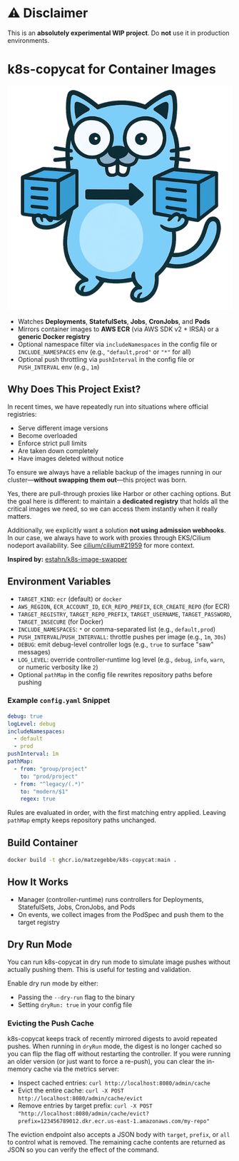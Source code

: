 # ⚠️ Disclaimer

This is an **absolutely experimental WIP project**.
Do **not** use it in production environments.

# k8s-copycat for Container Images

![k8s-copycat logo](k8s-copycat-logo.png)

- Watches **Deployments**, **StatefulSets**, **Jobs**, **CronJobs**, and **Pods**
- Mirrors container images to **AWS ECR** (via AWS SDK v2 + IRSA) or a **generic Docker registry**
- Optional namespace filter via `includeNamespaces` in the config file or `INCLUDE_NAMESPACES` env (e.g., `"default,prod"` or `"*"` for all)
- Optional push throttling via `pushInterval` in the config file or `PUSH_INTERVAL` env (e.g., `1m`)

## Why Does This Project Exist?

In recent times, we have repeatedly run into situations where official registries:

- Serve different image versions
- Become overloaded
- Enforce strict pull limits
- Are taken down completely
- Have images deleted without notice

To ensure we always have a reliable backup of the
images running in our cluster—**without swapping them out**—this project was born.

Yes, there are pull-through proxies like Harbor or other caching options.
But the goal here is different: to maintain a **dedicated registry** that holds all the critical images we need, so we can access them instantly when it really matters.

Additionally, we explicitly want a solution **not using admission webhooks**. In our case, we always have to work with proxies through EKS/Cilium nodeport availability. See [cilium/cilium#21959](https://github.com/cilium/cilium/issues/21959) for more context.

**Inspired by:**
[estahn/k8s-image-swapper](https://github.com/estahn/k8s-image-swapper)

## Environment Variables

- `TARGET_KIND`: `ecr` (default) or `docker`
- `AWS_REGION`, `ECR_ACCOUNT_ID`, `ECR_REPO_PREFIX`, `ECR_CREATE_REPO` (for ECR)
- `TARGET_REGISTRY`, `TARGET_REPO_PREFIX`, `TARGET_USERNAME`, `TARGET_PASSWORD`, `TARGET_INSECURE` (for Docker)
- `INCLUDE_NAMESPACES`: `*` or comma-separated list (e.g., `default,prod`)
- `PUSH_INTERVAL`/`PUSH_INTERVALL`: throttle pushes per image (e.g., `1m`, `30s`)
- `DEBUG`: emit debug-level controller logs (e.g., `true` to surface "saw" messages)
- `LOG_LEVEL`: override controller-runtime log level (e.g., `debug`, `info`, `warn`, or numeric verbosity like `2`)
- Optional `pathMap` in the config file rewrites repository paths before pushing

### Example `config.yaml` Snippet

```yaml
debug: true
logLevel: debug
includeNamespaces:
  - default
  - prod
pushInterval: 1m
pathMap:
  - from: "group/project"
    to: "prod/project"
  - from: "^legacy/(.*)"
    to: "modern/$1"
    regex: true
```

Rules are evaluated in order, with the first matching entry applied. Leaving
`pathMap` empty keeps repository paths unchanged.

## Build Container

```bash
docker build -t ghcr.io/matzegebbe/k8s-copycat:main .
```

## How It Works

- Manager (controller-runtime) runs controllers for Deployments, StatefulSets, Jobs, CronJobs, and Pods
- On events, we collect images from the PodSpec and push them to the target registry

## Dry Run Mode

You can run k8s-copycat in dry run mode to simulate image pushes without actually pushing them. This is useful for testing and validation.

Enable dry run mode by either:

- Passing the `--dry-run` flag to the binary
- Setting `dryRun: true` in your config file

### Evicting the Push Cache

k8s-copycat keeps track of recently mirrored digests to avoid repeated pushes. When
running in `dryRun` mode, the digest is no longer cached so you can flip the flag
off without restarting the controller. If you were running an older version (or
just want to force a re-push), you can clear the in-memory cache via the metrics
server:

- Inspect cached entries: `curl http://localhost:8080/admin/cache`
- Evict the entire cache: `curl -X POST http://localhost:8080/admin/cache/evict`
- Remove entries by target prefix: `curl -X POST "http://localhost:8080/admin/cache/evict?prefix=123456789012.dkr.ecr.us-east-1.amazonaws.com/my-repo"`

The eviction endpoint also accepts a JSON body with `target`, `prefix`, or
`all` to control what is removed. The remaining cache contents are returned as
JSON so you can verify the effect of the command.
